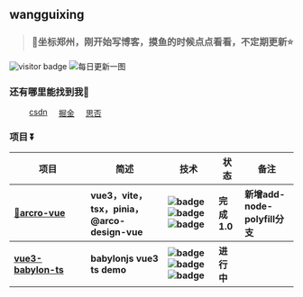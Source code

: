 <!--* @Author: wangguixing 1163260785@qq.com* @Date: 2023-03-07 23:54:04* @LastEditors: wangguixing* @LastEditTime: 2023-04-05 23:19:13* @FilePath: \src\template.ejs* @Description: 这是默认设置,请设置`customMade`, 打开koroFileHeader查看配置 进行设置: https://github.com/OBKoro1/koro1FileHeader/wiki/%E9%85%8D%E7%BD%AE--><h2>wangguixing</h2><blockquote style="margin-top: 20px"><h3>🎏坐标郑州，刚开始写博客，摸鱼的时候点点看看，不定期更新⭐</h3></blockquote><imgsrc="https://visitor-badge.glitch.me/badge?page_id=wangguixing"alt="visitor badge"/><img src="https://api.oneneko.com/v1/bing_today" alt="每日更新一图" /><h3>还有哪里能找到我🙅</h3><div style="width: 100%; margin: 15px 15px; display: flex"><ahref="https://blog.csdn.net/qq_44239818?type=blog"style="margin-left: 20px"target="_blank">csdn</a><ahref="https://juejin.cn/user/1322028213999240"style="margin-left: 20px"target="_blank">掘金</a><ahref="https://segmentfault.com/u/wangguixing"style="margin-left: 20px"target="_blank">思否</a></div><h3 style="margin-top: 20px">项目 ⏬</h3><table><thead align="center"><tr><th>项目</th><th>简述</th><th>技术</th><th>状态</th><th>备注</th></tr></thead><tbody align="left"><tr><th style="width: 120px"><a href="https://github.com/wangguixing/arcro-vue" target="_blank">🌈arcro-vue</a></th><th> vue3，vite，tsx，pinia，@arco-design-vue</th><th><img src="https://img.shields.io/badge/Vue3-35495E?style=flat-square&amp;logo=vue3&amp;logoColor=4FC08" alt="badge" /><img src="https://img.shields.io/badge/TS-007ACC?style=flat-square&amp;logo=TS&amp;logoColor=white" alt="badge" /><img src="https://img.shields.io/badge/Less-CC6699?style=flat-square&amp;logo=Less&amp;logoColor=white" alt="badge" /></th><th>完成1.0</th><th>新增add-node-polyfill分支</th></tr><tr><th style="width: 120px"><a href="https://github.com/wangguixing/vue3-babylon-ts" target="_blank">vue3-babylon-ts</a></th><th> babylonjs vue3 ts demo</th><th><img src="https://img.shields.io/badge/Vue3-35495E?style=flat-square&amp;logo=vue3&amp;logoColor=4FC08" alt="badge" /><img src="https://img.shields.io/badge/TS-007ACC?style=flat-square&amp;logo=TS&amp;logoColor=white" alt="badge" /><img src="https://img.shields.io/badge/-babylon-CA4245?style=flat-square&amp;logo=babylon&amp;logoColor=white" alt="badge" /></th><th>进行中</th><th></th></tr></tbody></table>